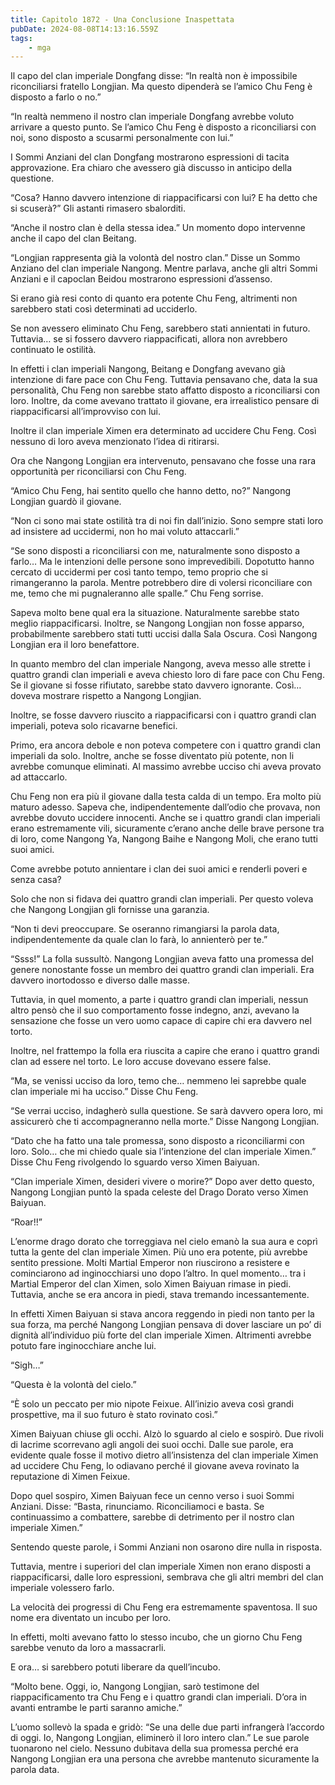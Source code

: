 ```yaml
---
title: Capitolo 1872 - Una Conclusione Inaspettata
pubDate: 2024-08-08T14:13:16.559Z
tags:
    - mga
---
```



Il capo del clan imperiale Dongfang disse: “In realtà non è impossibile riconciliarsi fratello Longjian. Ma questo dipenderà se l’amico Chu Feng è disposto a farlo o no.”


“In realtà nemmeno il nostro clan imperiale Dongfang avrebbe voluto arrivare a questo punto. Se l’amico Chu Feng è disposto a riconciliarsi con noi, sono disposto a scusarmi personalmente con lui.”


I Sommi Anziani del clan Dongfang mostrarono espressioni di tacita approvazione. Era chiaro che avessero già discusso in anticipo della questione.

“Cosa? Hanno davvero intenzione di riappacificarsi con lui? E ha detto che si scuserà?” Gli astanti rimasero sbalorditi.


“Anche il nostro clan è della stessa idea.” Un momento dopo intervenne anche il capo del clan Beitang.


“Longjian rappresenta già la volontà del nostro clan.” Disse un Sommo Anziano del clan imperiale Nangong. Mentre parlava, anche gli altri Sommi Anziani e il capoclan Beidou mostrarono espressioni d’assenso.


Si erano già resi conto di quanto era potente Chu Feng, altrimenti non sarebbero stati così determinati ad ucciderlo.


Se non avessero eliminato Chu Feng, sarebbero stati annientati in futuro. Tuttavia… se si fossero davvero riappacificati, allora non avrebbero continuato le ostilità.


In effetti i clan imperiali Nangong, Beitang e Dongfang avevano già intenzione di fare pace con Chu Feng. Tuttavia pensavano che, data la sua personalità, Chu Feng non sarebbe stato affatto disposto a riconciliarsi con loro. Inoltre, da come avevano trattato il giovane, era irrealistico pensare di riappacificarsi all’improvviso con lui.


Inoltre il clan imperiale Ximen era determinato ad uccidere Chu Feng. Così nessuno di loro aveva menzionato l’idea di ritirarsi.


Ora che Nangong Longjian era intervenuto, pensavano che fosse una rara opportunità per riconciliarsi con Chu Feng.


“Amico Chu Feng, hai sentito quello che hanno detto, no?” Nangong Longjian guardò il giovane.


“Non ci sono mai state ostilità tra di noi fin dall’inizio. Sono sempre stati loro ad insistere ad uccidermi, non ho mai voluto attaccarli.”


“Se sono disposti a riconciliarsi con me, naturalmente sono disposto a farlo… Ma le intenzioni delle persone sono imprevedibili. Dopotutto hanno cercato di uccidermi per così tanto tempo, temo proprio che si rimangeranno la parola. Mentre potrebbero dire di volersi riconciliare con me, temo che mi pugnaleranno alle spalle.” Chu Feng sorrise.


Sapeva molto bene qual era la situazione. Naturalmente sarebbe stato meglio riappacificarsi. Inoltre, se Nangong Longjian non fosse apparso, probabilmente sarebbero stati tutti uccisi dalla Sala Oscura. Così Nangong Longjian era il loro benefattore.


In quanto membro del clan imperiale Nangong, aveva messo alle strette i quattro grandi clan imperiali e aveva chiesto loro di fare pace con Chu Feng. Se il giovane si fosse rifiutato, sarebbe stato davvero ignorante. Così… doveva mostrare rispetto a Nangong Longjian.


Inoltre, se fosse davvero riuscito a riappacificarsi con i quattro grandi clan imperiali, poteva solo ricavarne benefici.


Primo, era ancora debole e non poteva competere con i quattro grandi clan imperiali da solo. Inoltre, anche se fosse diventato più potente, non li avrebbe comunque eliminati. Al massimo avrebbe ucciso chi aveva provato ad attaccarlo.


Chu Feng non era più il giovane dalla testa calda di un tempo. Era molto più maturo adesso. Sapeva che, indipendentemente dall’odio che provava, non avrebbe dovuto uccidere innocenti. Anche se i quattro grandi clan imperiali erano estremamente vili, sicuramente c’erano anche delle brave persone tra di loro, come Nangong Ya, Nangong Baihe e Nangong Moli, che erano tutti suoi amici.


Come avrebbe potuto annientare i clan dei suoi amici e renderli poveri e senza casa?


Solo che non si fidava dei quattro grandi clan imperiali. Per questo voleva che Nangong Longjian gli fornisse una garanzia.

“Non ti devi preoccupare. Se oseranno rimangiarsi la parola data, indipendentemente da quale clan lo farà, lo annienterò per te.”


“Ssss!” La folla sussultò. Nangong Longjian aveva fatto una promessa del genere nonostante fosse un membro dei quattro grandi clan imperiali. Era davvero inortodosso e diverso dalle masse.


Tuttavia, in quel momento, a parte i quattro grandi clan imperiali, nessun altro pensò che il suo comportamento fosse indegno, anzi, avevano la sensazione che fosse un vero uomo capace di capire chi era davvero nel torto.


Inoltre, nel frattempo la folla era riuscita a capire che erano i quattro grandi clan ad essere nel torto. Le loro accuse dovevano essere false.


“Ma, se venissi ucciso da loro, temo che… nemmeno lei saprebbe quale clan imperiale mi ha ucciso.” Disse Chu Feng.

“Se verrai ucciso, indagherò sulla questione. Se sarà davvero opera loro, mi assicurerò che ti accompagneranno nella morte.” Disse Nangong Longjian.


“Dato che ha fatto una tale promessa, sono disposto a riconciliarmi con loro. Solo… che mi chiedo quale sia l’intenzione del clan imperiale Ximen.” Disse Chu Feng rivolgendo lo sguardo verso Ximen Baiyuan.


“Clan imperiale Ximen, desideri vivere o morire?” Dopo aver detto questo, Nangong Longjian puntò la spada celeste del Drago Dorato verso Ximen Baiyuan.

“Roar!!”


L’enorme drago dorato che torreggiava nel cielo emanò la sua aura e coprì tutta la gente del clan imperiale Ximen. Più uno era potente, più avrebbe sentito pressione. Molti Martial Emperor non riuscirono a resistere e cominciarono ad inginocchiarsi uno dopo l’altro. In quel momento… tra i Martial Emperor del clan Ximen, solo Ximen Baiyuan rimase in piedi. Tuttavia, anche se era ancora in piedi, stava tremando incessantemente.


In effetti Ximen Baiyuan si stava ancora reggendo in piedi non tanto per la sua forza, ma perché Nangong Longjian pensava di dover lasciare un po’ di dignità all’individuo più forte del clan imperiale Ximen. Altrimenti avrebbe potuto fare inginocchiare anche lui.


“Sigh…”

“Questa è la volontà del cielo.”


“È solo un peccato per mio nipote Feixue. All’inizio aveva così grandi prospettive, ma il suo futuro è stato rovinato così.”


Ximen Baiyuan chiuse gli occhi. Alzò lo sguardo al cielo e sospirò. Due rivoli di lacrime scorrevano agli angoli dei suoi occhi. Dalle sue parole, era evidente quale fosse il motivo dietro all’insistenza del clan imperiale Ximen ad uccidere Chu Feng, lo odiavano perché il giovane aveva rovinato la reputazione di Ximen Feixue.


Dopo quel sospiro, Ximen Baiyuan fece un cenno verso i suoi Sommi Anziani. Disse: “Basta, rinunciamo. Riconciliamoci e basta. Se continuassimo a combattere, sarebbe di detrimento per il nostro clan imperiale Ximen.”


Sentendo queste parole, i Sommi Anziani non osarono dire nulla in risposta.


Tuttavia, mentre i superiori del clan imperiale Ximen non erano disposti a riappacificarsi, dalle loro espressioni, sembrava che gli altri membri del clan imperiale volessero farlo.


La velocità dei progressi di Chu Feng era estremamente spaventosa. Il suo nome era diventato un incubo per loro.


In effetti, molti avevano fatto lo stesso incubo, che un giorno Chu Feng sarebbe venuto da loro a massacrarli.


E ora… si sarebbero potuti liberare da quell’incubo.


“Molto bene. Oggi, io, Nangong Longjian, sarò testimone del riappacificamento tra Chu Feng e i quattro grandi clan imperiali. D’ora in avanti entrambe le parti saranno amiche.”

L’uomo sollevò la spada e gridò: “Se una delle due parti infrangerà l’accordo di oggi. Io, Nangong Longjian, eliminerò il loro intero clan.” Le sue parole tuonarono nel cielo. Nessuno dubitava della sua promessa perché era Nangong Longjian era una persona che avrebbe mantenuto sicuramente la parola data.





